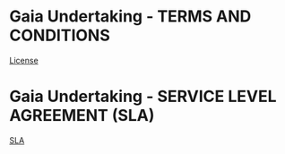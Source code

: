 # Gaia Undertaking - TERMS AND CONDITIONS

[License](https://docs.google.com/document/d/1gkcEaCTbfERJCUkmP3S3IOU498dyL0F_khNgKYpD9Hg/edit?usp=sharing)

# Gaia Undertaking - SERVICE LEVEL AGREEMENT (SLA)

[SLA](https://docs.google.com/document/d/1eI2BIl8v5UzLAN2y2FW82m71C5Diu0vi8WC-ryWSKgA/edit?usp=sharing)
